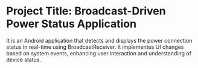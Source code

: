 # Project Title: Broadcast-Driven Power Status Application
It is an Android application that detects and displays the power connection status in real-time using BroadcastReceiver. It implementes UI changes based on system events, enhancing user interaction and understanding of device status.
